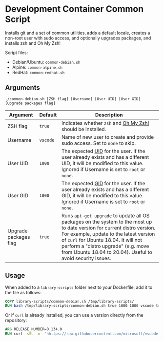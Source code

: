 # Development Container Common Script

Installs git and a set of common utilities, adds a default locale, creates a non-root user with sudo access, and optionally upgrades packages, and installs zsh and Oh My Zsh!

Script files:

- Debian/Ubuntu: `common-debian.sh`
- Alpine: `common-alpine.sh`
- RedHat: `common-redhat.sh`

## Arguments

```text
./common-debian.sh [ZSH flag] [Username] [User UID] [User GID] [Upgrade packages flag]
```

| Argument | Default | Description|
|----------|---------|------------|
| ZSH flag | `true` | Indicates whether `zsh` and [Oh My Zsh!](https://ohmyz.sh/) should be installed. |
| Username | `vscode` | Name of new user to create and provide sudo access. Set to `none` to skip. |
| User UID | `1000` | The expected [UID](https://en.wikipedia.org/wiki/User_identifier) for the user. If the user already exists and has a different UID, it will be modified to this value. Ignored if Username is set to `root` or `none`. |
| User GID | `1000` | The expected [GID](https://en.wikipedia.org/wiki/Group_identifier) for the user. If the user already exists and has a different GID, it will be modified to this value. Ignored if Username is set to `root` or `none`. |
| Upgrade packages flag | `true` | Runs `apt-get upgrade` to update all OS packages on the system to the most up to date version for current distro version. For example, update to the latest version of `curl` for Ubuntu 18.04. It will not perform a "distro upgrade" (e.g. move from Ubuntu 18.04 to 20.04). Useful to avoid security issues.

## Usage

When added to a `library-scripts` folder next to your Dockerfile, add it to the file as follows:

```Dockerfile
COPY library-scripts/common-debian.sh /tmp/library-scripts/
RUN bash /tmp/library-scripts/common-debian.sh true 1000 1000 vscode true
```

Or if `curl` is already installed, you can use a version directly from the repository:

```Dockerfile
ARG RELEASE_NUMBER=0.134.0
RUN curl -sSL -o- "hhttps://raw.githubusercontent.com/microsoft/vscode-dev-containers/v${RELEASE_NUMBER}/script-library/common-debian.sh" | bash -s -- true 1000 1000 vscode true
```
